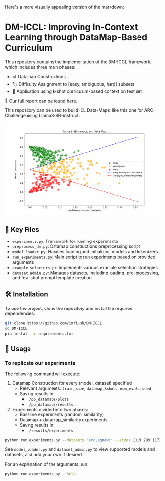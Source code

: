 Here's a more visually appealing version of the markdown:

# DM-ICCL: Improving In-Context Learning through DataMap-Based Curriculum

This repository contains the implementation of the DM-ICCL framework, which includes three main phases:
- 📊 Datamap Constructions 
- 🏷️ Difficulty Assignment to [easy, ambiguous, hard] subsets 
- 🚀 Application using k-shot curriculum-based context on test set

📑 Our full report can be found [here](https://example.com/path/to/yourfile.pdf).

This repository can be used to build ICL Data-Maps, like this one for ARC-Challenge using Llama3-8B-instruct:

![ARC-Challenge DataMap](pp_datamaps%2Fplots%2Fdm_llama-3-8B-instruct_arc_train_size_1119_k_3_num_evals_5.png)

## 📁 Key Files

- `experiments.py`: Framework for running experiments
- `preprocess_dm.py`: Datamap constructions preprocessing script
- `model_loader.py`: Handles loading and initializing models and tokenizers
- `run_experiments.py`: Main script to run experiments based on provided arguments
- `example_selectors.py`: Implements various example selection strategies
- `dataset_admin.py`: Manages datasets, including loading, pre-processing, and few-shot prompt template creation

## 🛠️ Installation

To use the project, clone the repository and install the required dependencies:

```bash
git clone https://github.com/imri-sh/DM-ICCL
cd DM-ICCL
pip install -r requirements.txt
```

## 🚀 Usage

### To replicate our experiments

The following command will execute:

1. Datamap Construction for every (model, dataset) specified
   - Relevant arguments: `train_size`, `datamap_kshots`, `num_evals`, `seed`
   - Saving results in:
     - `./pp_datamaps/plots`
     - `./pp_datamaps/results`
2. Experiments divided into two phases:
   - Baseline experiments (random, similarity)
   - Datamap + datamap_similarity experiments
   - Saving results in:
     - `./results/experiments`

```bash
python run_experiments.py --datasets "arc,agnews" --sizes 1119 299 1172 --models "llama3_8b_instruct,llama_3_8b,phi3_5,gemma2_9b_instruct,gemma2_9b" --datamap_kshots 3 --num_evals 5 --kshots 0 3 --orders "E-A-H,E-H-A,A-E-H,A-H-E,H-E-A,H-A-E" --kshots_datamap_similarity "[[1, 2, 3], [3, 2, 1], [5, 1, 0], [4, 2, 0], [2, 4, 0], [0, 4, 2], [0, 2, 4], [2, 0, 4], [4, 0, 2], [6, 0, 0], [0, 6, 0], [0, 0, 6]]" --seed 42 --eval_test_set
```

See `model_loader.py` and `dataset_admin.py` to view supported models and datasets, and add your own if desired.

For an explanation of the arguments, run:

```bash
python run_experiments.py --help
```